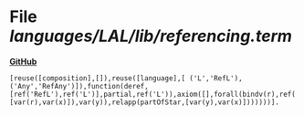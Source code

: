 # File _languages/LAL/lib/referencing.term_
**[GitHub](https://github.com/softlang/yas/blob/master/languages/LAL/lib/referencing.term)**
```
[reuse([composition],[]),reuse([language],[ ('L','RefL'), ('Any','RefAny')]),function(deref,[ref('RefL'),ref('L')],partial,ref('L')),axiom([],forall(bindv(r),ref('RefL'),forall(bindv(x),ref('L'),forall(bindv(y),ref('L'),ifthen(eq(funapp(deref,[var(r),var(x)]),var(y)),relapp(partOfStar,[var(y),var(x)]))))))].
```

